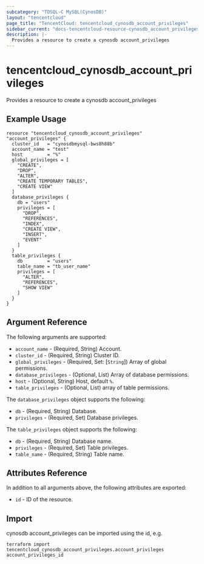 ```yaml
---
subcategory: "TDSQL-C MySQL(CynosDB)"
layout: "tencentcloud"
page_title: "TencentCloud: tencentcloud_cynosdb_account_privileges"
sidebar_current: "docs-tencentcloud-resource-cynosdb_account_privileges"
description: |-
  Provides a resource to create a cynosdb account_privileges
---
```


# tencentcloud_cynosdb_account_privileges

Provides a resource to create a cynosdb account_privileges

## Example Usage

```hcl
resource "tencentcloud_cynosdb_account_privileges" "account_privileges" {
  cluster_id   = "cynosdbmysql-bws8h88b"
  account_name = "test"
  host         = "%"
  global_privileges = [
    "CREATE",
    "DROP",
    "ALTER",
    "CREATE TEMPORARY TABLES",
    "CREATE VIEW"
  ]
  database_privileges {
    db = "users"
    privileges = [
      "DROP",
      "REFERENCES",
      "INDEX",
      "CREATE VIEW",
      "INSERT",
      "EVENT"
    ]
  }
  table_privileges {
    db         = "users"
    table_name = "tb_user_name"
    privileges = [
      "ALTER",
      "REFERENCES",
      "SHOW VIEW"
    ]
  }
}
```

## Argument Reference

The following arguments are supported:

* `account_name` - (Required, String) Account.
* `cluster_id` - (Required, String) Cluster ID.
* `global_privileges` - (Required, Set: [`String`]) Array of global permissions.
* `database_privileges` - (Optional, List) Array of database permissions.
* `host` - (Optional, String) Host, default `%`.
* `table_privileges` - (Optional, List) array of table permissions.

The `database_privileges` object supports the following:

* `db` - (Required, String) Database.
* `privileges` - (Required, Set) Database privileges.

The `table_privileges` object supports the following:

* `db` - (Required, String) Database name.
* `privileges` - (Required, Set) Table privileges.
* `table_name` - (Required, String) Table name.

## Attributes Reference

In addition to all arguments above, the following attributes are exported:

* `id` - ID of the resource.



## Import

cynosdb account_privileges can be imported using the id, e.g.

```
terraform import tencentcloud_cynosdb_account_privileges.account_privileges account_privileges_id
```

